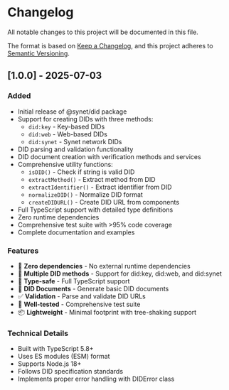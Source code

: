 # Changelog

All notable changes to this project will be documented in this file.

The format is based on [Keep a Changelog](https://keepachangelog.com/en/1.0.0/),
and this project adheres to [Semantic Versioning](https://semver.org/spec/v2.0.0.html).

## [1.0.0] - 2025-07-03

### Added
- Initial release of @synet/did package
- Support for creating DIDs with three methods:
  - `did:key` - Key-based DIDs
  - `did:web` - Web-based DIDs  
  - `did:synet` - Synet network DIDs
- DID parsing and validation functionality
- DID document creation with verification methods and services
- Comprehensive utility functions:
  - `isDID()` - Check if string is valid DID
  - `extractMethod()` - Extract method from DID
  - `extractIdentifier()` - Extract identifier from DID
  - `normalizeDID()` - Normalize DID format
  - `createDIDURL()` - Create DID URL from components
- Full TypeScript support with detailed type definitions
- Zero runtime dependencies
- Comprehensive test suite with >95% code coverage
- Complete documentation and examples

### Features
- 🎯 **Zero dependencies** - No external runtime dependencies
- 🔐 **Multiple DID methods** - Support for did:key, did:web, and did:synet
- 🎨 **Type-safe** - Full TypeScript support
- 📝 **DID Documents** - Generate basic DID documents
- ✅ **Validation** - Parse and validate DID URLs
- 🧪 **Well-tested** - Comprehensive test suite
- 📦 **Lightweight** - Minimal footprint with tree-shaking support

### Technical Details
- Built with TypeScript 5.8+
- Uses ES modules (ESM) format
- Supports Node.js 18+
- Follows DID specification standards
- Implements proper error handling with DIDError class
